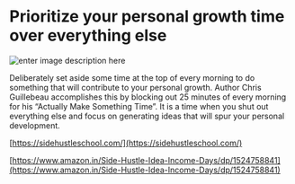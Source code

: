 # Prioritize your personal growth time over everything else

![enter image description here](https://github.com/ksens/ksens.github.io/blob/master/img/WhatsApp-Image-2021-03-19-at-16.45.03-1-1024x1024.jpeg?raw=true)

Deliberately set aside some time at the top of every morning to do something that will contribute to your personal growth. Author Chris Guillebeau accomplishes this by blocking out 25 minutes of every morning for his “Actually Make Something Time”. It is a time when you shut out everything else and focus on generating ideas that will spur your personal development.

[https://sidehustleschool.com/](https://sidehustleschool.com/)

[https://www.amazon.in/Side-Hustle-Idea-Income-Days/dp/1524758841](https://www.amazon.in/Side-Hustle-Idea-Income-Days/dp/1524758841)
